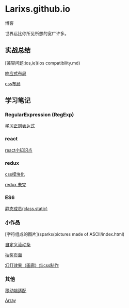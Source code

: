 # Larixs.github.io
博客

世界远比你所见所想的宽广许多。


## 实战总结

[兼容问题:ios,ie](ios compatibility.md)

[响应式布局](responsive.md)

[css布局](layout.md)

## 学习笔记

### RegularExpression (RegExp)

[学习正则表达式](study-reg.md)



### react

[react小知识点](react/react.md)

### redux

[css模块化](react/cssmodule.md)

[redux 未完](redux/redux.md)

### ES6

[静态成员\(class.static\)](ES6/static.md)

### 小作品

[字符组成的图片](sparks/pictures made of ASCII/index.html)

[自定义滚动条](sparks/scrollBar/index.html)

[抽奖页面](sparks/lottery/index.html)

[幻灯效果（画廊）纯css制作](sparks/PPT/index-css.html)

### 其他

[移动端适配](wap.md)

[Array](study-Array.md)


